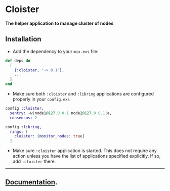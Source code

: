 # Cloister

**The helper application to manage cluster of nodes**

## Installation

* Add the dependency to your `mix.exs` file:

```elixir
def deps do
  [
    {:cloister, "~> 0.1"},
    ...
  ]
end
```

* Make sure both `:cloister` and `:libring` applications are configured properly in your `config.exs`

```elixir
config :cloister,
  sentry: ~w|node1@127.0.0.1 node2@127.0.0.1|a,
  consensus: 2

config :libring,
  rings: [
    cloister: [monitor_nodes: true]
  ]
```

* Make sure `:cloister` application is started. This does not require any action unless you have the list of applications specified explicitly. If so, add `:cloister` there.

---

## [Documentation](https://hexdocs.pm/cloister).

